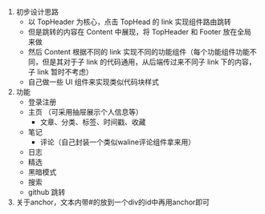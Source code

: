 1. 初步设计思路
   - 以 TopHeader 为核心，点击 TopHead 的 link 实现组件路由跳转
   - 但是跳转的内容在 Content 中展现，将 TopHeader 和 Footer 放在全局来做
   - 然后 Content 根据不同的 link 实现不同的功能组件（每个功能组件功能不同，但是其对于子 link 的代码通用，从后端传过来不同子 link 下的内容，子 link 暂时不考虑）
   - 自己做一些 UI 组件来实现类似代码块样式
2. 功能
   - 登录注册
   - 主页 （可采用抽屉展示个人信息等）
     - 文章、分类、标签、时间戳、收藏
   - 笔记
        - 评论（自己封装一个类似waline评论组件拿来用）
   - 日志
   - 精选
   - 黑暗模式
   - 搜索
   - github 跳转
3. 关于anchor，文本内带#的放到一个div的id中再用anchor即可